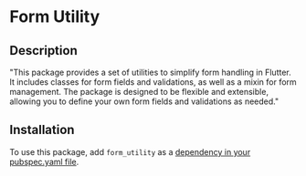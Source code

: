# Form Utility

## Description

"This package provides a set of utilities to simplify form handling in Flutter. It includes classes for form fields and validations, as well as a mixin for form management. The package is designed to be flexible and extensible, allowing you to define your own form fields and validations as needed."
## Installation

To use this package, add `form_utility` as a [dependency in your pubspec.yaml file](https://flutter.dev/docs/development/packages-and-plugins/using-packages).
